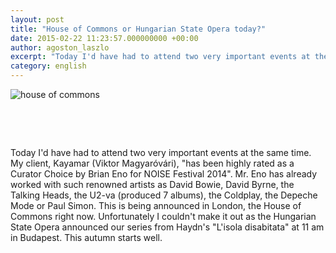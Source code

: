 ```yaml
---
layout: post
title: "House of Commons or Hungarian State Opera today?"
date: 2015-02-22 11:23:57.000000000 +00:00
author: agoston_laszlo
excerpt: "Today I'd have had to attend two very important events at the same time. My client, Kayamar (Viktor Magyaróvári), has been highly rated as a Curator Choice by Brian Eno for NOISE Festival 2014. This is being announced in London, the House of Commons right now. Unfortunately I couldn't make it out as the Hungarian State Opera announced our series from Haydn's L'isola disabitata at 11 am in Budapest. This autumn starts well"
category: english
---
```

<p><img style="display: block; margin-left: auto; margin-right: auto;" src="http://agostonlaszlo.hu/images/blog/house_of_commons.jpg" alt="house of commons" /></p>
<p>&nbsp;</p>
<p>&nbsp;</p>
<p>Today I'd have had to attend two very important events at the same time. My client, Kayamar (Viktor Magyaróvári), "has been highly rated as a Curator Choice by Brian Eno for NOISE Festival 2014". Mr. Eno has already worked with such renowned artists as David Bowie, David Byrne, the Talking Heads, the U2-va (produced 7 albums), the Coldplay, the Depeche Mode or Paul Simon. This is being announced in London, the House of Commons right now. Unfortunately I couldn't make it out as the Hungarian State Opera announced our series from Haydn's "L'isola disabitata" at 11 am in Budapest. This autumn starts well.</p>
